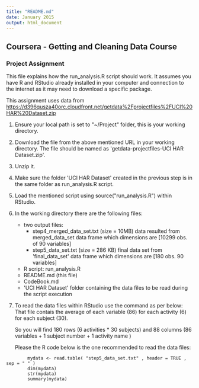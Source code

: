 ```yaml
---
title: "README.md"
date: January 2015
output: html_document
---
```


## Coursera - Getting and Cleaning Data Course 
### Project Assignment

This file explains how the run_analysis.R script should work.
It assumes you have R and RStudio already installed in your computer and connection to the internet as it may need to download a specific package.

This assignment uses data from <https://d396qusza40orc.cloudfront.net/getdata%2Fprojectfiles%2FUCI%20HAR%20Dataset.zip>


1) Ensure your local path is set to "~/Project" folder, this is your working directory.  
2) Download the file from the above mentioned URL in your working directory. The file should be named as 'getdata-projectfiles-UCI HAR Dataset.zip'.  
3) Unzip it.  
4) Make sure the folder 'UCI HAR Dataset' created in the previous step is in the same folder as run_analysis.R script.  
5) Load the mentioned script using source("run_analysis.R") within RStudio.  
6) In the working directory there are the following files:
    - two output files:
        - step4_merged_data_set.txt (size = 10MB)
            data resulted from merged_data_set data frame which dimensions are [10299 obs. of 90 variables]
        - step5_data_set.txt (size = 286 KB)
            final data set from 'final_data_set' data frame which dimensions are [180  obs. 90 variables]
    - R script: run_analysis.R
    - README.md (this file)
    - CodeBook.md
    - 'UCI HAR Dataset' folder containing the data files to be read during the script execution  
7) To read the data files within RStudio use the command as per below:
  That file contais the average of each variable (86) for each activity (6) for each subject (30).
  
    So you will find 180 rows (6 activities * 30 subjects) and 88 columns (86 variables + 1 subject number + 1 activity name )
    
    Please the R code below is the one recommended to read the data files:

```
        mydata <- read.table( "step5_data_set.txt" , header = TRUE , sep = " " )
        dim(mydata)
        str(mydata)
        summary(mydata)
``` 